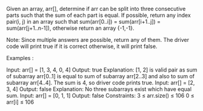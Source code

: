 Given an array, arr[], determine if arr can be split into three consecutive parts such that the sum of each part is equal. If possible, return any index pair(i, j) in an array such that sum(arr[0..i]) = sum(arr[i+1..j]) = sum(arr[j+1..n-1]), otherwise return an array {-1,-1}.

Note: Since multiple answers are possible, return any of them. The driver code will print true if it is correct otherwise, it will print false.

Examples :

Input:  arr[] = [1, 3, 4, 0, 4]
Output: true
Explanation: [1, 2] is valid pair as sum of subarray arr[0..1] is equal to sum of subarray arr[2..3] and also to sum of subarray arr[4..4]. The sum is 4, so driver code prints true.
Input: arr[] = [2, 3, 4]
Output: false
Explanation: No three subarrays exist which have equal sum.
Input: arr[] = [0, 1, 1]
Output: false
Constraints:
3 ≤ arr.size() ≤ 106
0 ≤ arr[i] ≤ 106